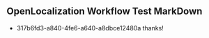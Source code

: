 ## OpenLocalization Workflow Test MarkDown
* 317b6fd3-a840-4fe6-a640-a8dbce12480a 
thanks!<!--HONumber=Mar16_HO1-->
